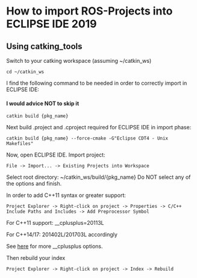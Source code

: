 # How to import ROS-Projects into ECLIPSE IDE 2019
## Using catking_tools

Switch to your catking workspace (assuming ~/catkin_ws)
```
cd ~/catkin_ws
```

I find the following command to be needed in order to correctly import in ECLIPSE IDE:

#### I would advice NOT to skip it
```
catkin build {pkg_name}
```

Next build .project and .cproject required for ECLIPSE IDE in import phase:

```
catkin build {pkg_name} --force-cmake -G"Eclipse CDT4 - Unix Makefiles"
``` 

Now, open ECLIPSE IDE.
Import project:
```
File -> Import... -> Existing Projects into Workspace
```

Select root directory:
~/catkin\_ws/build/{pkg_name}
Do NOT select any of the options and finish.

In order to add C++11 syntax or greater support:
```
Project Explorer -> Right-click on project -> Properties -> C/C++ Include Paths and Includes -> Add Preprocessor Symbol
```
For C++11 support: __cplusplus=20113L

For C++14/17: 201402L/201703L accordingly

See [here](http://gcc.gnu.org/onlinedocs/cpp/Standard-Predefined-Macros.html) for more __cplusplus options.

Then rebuild your index
```
Project Explorer -> Right-click on project -> Index -> Rebuild
```
